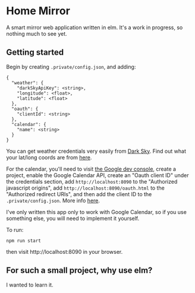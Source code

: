#  Home Mirror

A smart mirror web application written in elm. It's a work in progress, so nothing much to see yet.

## Getting started

Begin by creating `.private/config.json`, and adding:

```
{
  "weather": {
    "darkSkyApiKey": <string>,
    "longitude": <float>,
    "latitude": <float>
  },
  "oauth": {
    "clientId": <string>
  },
  "calendar": {
    "name": <string>
  }
}

```

You can get weather credentials very easily from [Dark Sky](https://darksky.net/dev/). Find out what your lat/long coords are from [here](http://www.latlong.net/).

For the calendar, you'll need to visit [the Google dev console](https://console.developers.google.com/), create a project, enable the Google Calendar API, create an "Oauth client ID" under the credentials section, add `http://localhost:8090` to the "Authorized javascript origins", add `http://localhost:8090/oauth.html` to the "Authorized redirect URIs", and then add the client ID to the `.private/config.json`. More info [here](https://developers.google.com/google-apps/calendar/caldav/v2/guide#creating_your_client_id).

I've only written this app only to work with Google Calendar, so if you use something else, you will need to implement it yourself.

To run:

```
npm run start
```

then visit http://localhost:8090 in your browser.

## For such a small project, why use elm?

I wanted to learn it.
